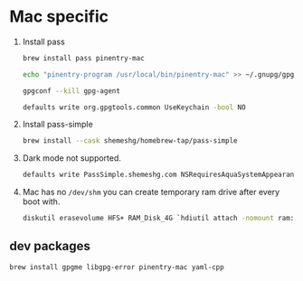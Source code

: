 # Mac specific

1. Install pass

    ```bash
    brew install pass pinentry-mac

    echo "pinentry-program /usr/local/bin/pinentry-mac" >> ~/.gnupg/gpg-agent.conf

    gpgconf --kill gpg-agent

    defaults write org.gpgtools.common UseKeychain -bool NO
    ```

1. Install pass-simple

    ```bash
    brew install --cask shemeshg/homebrew-tap/pass-simple
    ```
1. Dark mode not supported.

    ```bash
    defaults write PassSimple.shemeshg.com NSRequiresAquaSystemAppearance -bool Yes
    ```

1. Mac has no `/dev/shm` you can create temporary ram drive after every boot with.

    ```bash
    diskutil erasevolume HFS+ RAM_Disk_4G `hdiutil attach -nomount ram://8192000`
    ```


## dev packages

```bash
brew install gpgme libgpg-error pinentry-mac yaml-cpp
```